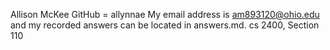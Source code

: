 Allison McKee
GitHub = allynnae
My email address is am893120@ohio.edu and my recorded answers can be located in answers.md.
cs 2400, Section 110
